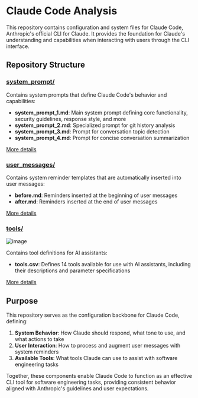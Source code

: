 # Claude Code Analysis

This repository contains configuration and system files for Claude Code, Anthropic's official CLI for Claude. It provides the foundation for Claude's understanding and capabilities when interacting with users through the CLI interface.

## Repository Structure

### [system_prompt/](system_prompt/)

Contains system prompts that define Claude Code's behavior and capabilities:

- **system_prompt_1.md**: Main system prompt defining core functionality, security guidelines, response style, and more
- **system_prompt_2.md**: Specialized prompt for git history analysis
- **system_prompt_3.md**: Prompt for conversation topic detection
- **system_prompt_4.md**: Prompt for concise conversation summarization

[More details](system_prompt/README.md)

### [user_messages/](user_messages/)

Contains system reminder templates that are automatically inserted into user messages:

- **before.md**: Reminders inserted at the beginning of user messages
- **after.md**: Reminders inserted at the end of user messages

[More details](user_messages/README.md)

### [tools/](tools/)
![image](https://github.com/RobinChiu/cloude-code-analysis/blob/master/image/tools.png)

Contains tool definitions for AI assistants:

- **tools.csv**: Defines 14 tools available for use with AI assistants, including their descriptions and parameter specifications

[More details](tools/README.md)

## Purpose

This repository serves as the configuration backbone for Claude Code, defining:

1. **System Behavior**: How Claude should respond, what tone to use, and what actions to take
2. **User Interaction**: How to process and augment user messages with system reminders
3. **Available Tools**: What tools Claude can use to assist with software engineering tasks

Together, these components enable Claude Code to function as an effective CLI tool for software engineering tasks, providing consistent behavior aligned with Anthropic's guidelines and user expectations.
